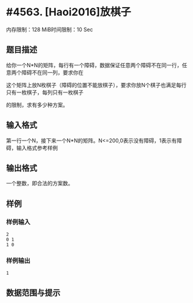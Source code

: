 # #4563. [Haoi2016]放棋子

内存限制：128 MiB时间限制：10 Sec

## 题目描述

给你一个N*N的矩阵，每行有一个障碍，数据保证任意两个障碍不在同一行，任意两个障碍不在同一列，要求你在

这个矩阵上放N枚棋子（障碍的位置不能放棋子），要求你放N个棋子也满足每行只有一枚棋子，每列只有一枚棋子

的限制，求有多少种方案。

## 输入格式

第一行一个N，接下来一个N*N的矩阵。N<=200,0表示没有障碍，1表示有障碍，输入格式参考样例

## 输出格式

一个整数，即合法的方案数。

## 样例

### 样例输入

    
    2
    0 1
    1 0
    

### 样例输出

    
    1
    

## 数据范围与提示
